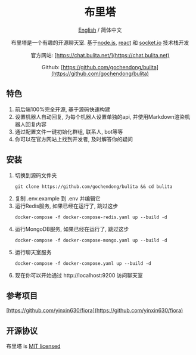 <div align="center">
<h1> 布里塔 </h1>

[English](./README.md) / 简体中文

布里塔是一个有趣的开源聊天室. 基于[node.js](https://nodejs.org/), [react](https://reactjs.org/) 和 [socket.io](https://socket.io/) 技术栈开发

官方网站: [https://chat.bulita.net/](https://chat.bulita.net)

Github: [https://github.com/gochendong/bulita](https://github.com/gochendong/bulita)
</div>

## 特色

1. 前后端100%完全开源, 基于源码快速构建
2. 设置机器人自动回复, 为每个机器人设置单独的api, 并使用Markdown渲染机器人回复内容
3. 通过配置文件一键初始化群组, 联系人, bot等等
4. 你可以在官方网站上找到开发者, 及时解答你的疑问

## 安装

1. 切换到源码文件夹
    ```
    git clone https://github.com/gochendong/bulita && cd bulita
    ```
2. 复制 .env.example 到 .env 并编辑它
3. 运行Redis服务, 如果已经在运行了, 跳过这步
    ```
    docker-compose -f docker-compose-redis.yaml up --build -d
    ```
4. 运行MongoDB服务, 如果已经在运行了, 跳过这步
    ```
    docker-compose -f docker-compose-mongo.yaml up --build -d
    ```
5. 运行聊天室服务
    ```
    docker-compose -f docker-compose.yaml up --build -d
    ```
6. 现在你可以开始通过 http://localhost:9200 访问聊天室


## 参考项目

[https://github.com/yinxin630/fiora](https://github.com/yinxin630/fiora)

## 开源协议

布里塔 is [MIT licensed](./LICENSE)
